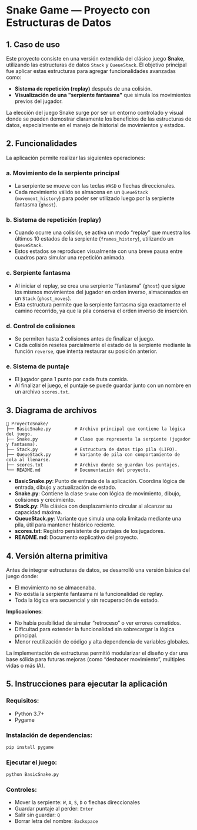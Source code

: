 # Snake Game — Proyecto con Estructuras de Datos

## 1. Caso de uso

Este proyecto consiste en una versión extendida del clásico juego **Snake**, utilizando las estructuras de datos `Stack` y `QueueStack`. El objetivo principal fue aplicar estas estructuras para agregar funcionalidades avanzadas como:

* **Sistema de repetición (replay)** después de una colisión.
* **Visualización de una "serpiente fantasma"** que simula los movimientos previos del jugador.

La elección del juego Snake surge por ser un entorno controlado y visual donde se pueden demostrar claramente los beneficios de las estructuras de datos, especialmente en el manejo de historial de movimientos y estados.

## 2. Funcionalidades

La aplicación permite realizar las siguientes operaciones:

### a. Movimiento de la serpiente principal

* La serpiente se mueve con las teclas `WASD` o flechas direccionales.
* Cada movimiento válido se almacena en un `QueueStack` (`movement_history`) para poder ser utilizado luego por la serpiente fantasma (`ghost`).

### b. Sistema de repetición (replay)

* Cuando ocurre una colisión, se activa un modo “replay” que muestra los últimos 10 estados de la serpiente (`frames_history`), utilizando un `QueueStack`.
* Estos estados se reproducen visualmente con una breve pausa entre cuadros para simular una repetición animada.

### c. Serpiente fantasma

* Al iniciar el replay, se crea una serpiente “fantasma” (`ghost`) que sigue los mismos movimientos del jugador en orden inverso, almacenados en un `Stack` (`ghost_moves`).
* Esta estructura permite que la serpiente fantasma siga exactamente el camino recorrido, ya que la pila conserva el orden inverso de inserción.

### d. Control de colisiones

* Se permiten hasta 2 colisiones antes de finalizar el juego.
* Cada colisión resetea parcialmente el estado de la serpiente mediante la función `reverse`, que intenta restaurar su posición anterior.

### e. Sistema de puntaje

* El jugador gana 1 punto por cada fruta comida.
* Al finalizar el juego, el puntaje se puede guardar junto con un nombre en un archivo `scores.txt`.

## 3. Diagrama de archivos

```plaintext
📁 ProyectoSnake/
├── BasicSnake.py         # Archivo principal que contiene la lógica del juego.
├── Snake.py              # Clase que representa la serpiente (jugador y fantasma).
├── Stack.py              # Estructura de datos tipo pila (LIFO).
├── QueueStack.py         # Variante de pila con comportamiento de cola al llenarse.
├── scores.txt            # Archivo donde se guardan los puntajes.
└── README.md             # Documentación del proyecto.
```

* **BasicSnake.py**: Punto de entrada de la aplicación. Coordina lógica de entrada, dibujo y actualización de estado.
* **Snake.py**: Contiene la clase `Snake` con lógica de movimiento, dibujo, colisiones y crecimiento.
* **Stack.py**: Pila clásica con desplazamiento circular al alcanzar su capacidad máxima.
* **QueueStack.py**: Variante que simula una cola limitada mediante una pila, útil para mantener histórico reciente.
* **scores.txt**: Registro persistente de puntajes de los jugadores.
* **README.md**: Documento explicativo del proyecto.

## 4. Versión alterna primitiva

Antes de integrar estructuras de datos, se desarrolló una versión básica del juego donde:

* El movimiento no se almacenaba.
* No existía la serpiente fantasma ni la funcionalidad de replay.
* Toda la lógica era secuencial y sin recuperación de estado.

**Implicaciones**:

* No había posibilidad de simular “retroceso” o ver errores cometidos.
* Dificultad para extender la funcionalidad sin sobrecargar la lógica principal.
* Menor reutilización de código y alta dependencia de variables globales.

La implementación de estructuras permitió modularizar el diseño y dar una base sólida para futuras mejoras (como “deshacer movimiento”, múltiples vidas o más IA).

## 5. Instrucciones para ejecutar la aplicación

### Requisitos:

* Python 3.7+
* Pygame

### Instalación de dependencias:

```bash
pip install pygame
```

### Ejecutar el juego:

```bash
python BasicSnake.py
```

### Controles:

* Mover la serpiente: `W`, `A`, `S`, `D` o flechas direccionales
* Guardar puntaje al perder: `Enter`
* Salir sin guardar: `Q`
* Borrar letra del nombre: `Backspace`


